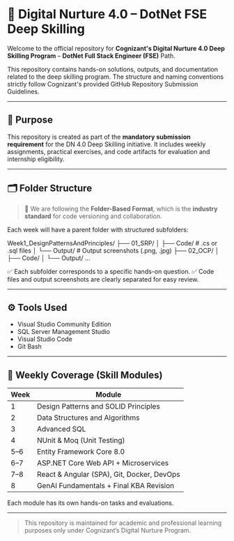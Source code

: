 # 📘 Digital Nurture 4.0 – DotNet FSE Deep Skilling

Welcome to the official repository for **Cognizant's Digital Nurture 4.0 Deep Skilling Program** – **DotNet Full Stack Engineer (FSE)** Path.

This repository contains hands-on solutions, outputs, and documentation related to the deep skilling program. The structure and naming conventions strictly follow Cognizant's provided GitHub Repository Submission Guidelines.

---

## 📌 Purpose

This repository is created as part of the **mandatory submission requirement** for the DN 4.0 Deep Skilling initiative. It includes weekly assignments, practical exercises, and code artifacts for evaluation and internship eligibility.

---

## 🗂️ Folder Structure

> 📌 We are following the **Folder-Based Format**, which is the **industry standard** for code versioning and collaboration.

Each week will have a parent folder with structured subfolders:

Week1_DesignPatternsAndPrinciples/
├── 01_SRP/
│ ├── Code/ # .cs or .sql files
│ └── Output/ # Output screenshots (.png, .jpg)
├── 02_OCP/
│ ├── Code/
│ └── Output/
...

✅ Each subfolder corresponds to a specific hands-on question.
✅ Code files and output screenshots are clearly separated for easy review.

---

## ⚙️ Tools Used

- Visual Studio Community Edition  
- SQL Server Management Studio  
- Visual Studio Code  
- Git Bash  

---

## 🧠 Weekly Coverage (Skill Modules)

| Week | Module                                      |
|------|---------------------------------------------|
| 1    | Design Patterns and SOLID Principles        |
| 2    | Data Structures and Algorithms              |
| 3    | Advanced SQL                                |
| 4    | NUnit & Moq (Unit Testing)                  |
| 5–6  | Entity Framework Core 8.0                   |
| 6–7  | ASP.NET Core Web API + Microservices        |
| 7–8  | React & Angular (SPA), Git, Docker, DevOps  |
| 8    | GenAI Fundamentals + Final KBA Revision     |

Each module has its own hands-on tasks and evaluations.

---

> This repository is maintained for academic and professional learning purposes only under Cognizant’s Digital Nurture Program.


